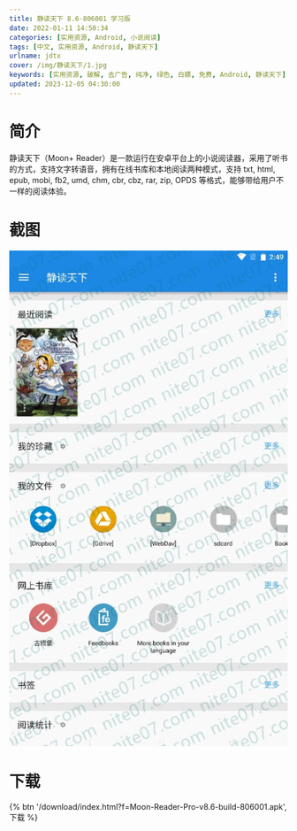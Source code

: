 ```yaml
---
title: 静读天下 8.6-806001 学习版
date: 2022-01-11 14:50:34
categories: [实用资源, Android, 小说阅读]
tags: [中文, 实用资源, Android, 静读天下]
urlname: jdtx
cover: /img/静读天下/1.jpg
keywords: [实用资源, 破解, 去广告, 纯净, 绿色, 白嫖, 免费, Android, 静读天下]
updated: 2023-12-05 04:30:00
---
```


# 简介

静读天下（Moon+ Reader）是一款运行在安卓平台上的小说阅读器，采用了听书的方式，支持文字转语音，拥有在线书库和本地阅读两种模式，支持 txt, html, epub, mobi, fb2, umd, chm, cbr, cbz, rar, zip, OPDS 等格式，能够带给用户不一样的阅读体验。

# 截图

![](/img/静读天下/2.jpg)

# 下载

{% btn '/download/index.html?f=Moon-Reader-Pro-v8.6-build-806001.apk',下载 %}
